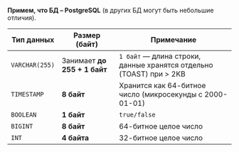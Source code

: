 **Примем, что БД – PostgreSQL** (в других БД могут быть небольшие отличия).

| **Тип данных** | **Размер (байт)**            | **Примечание**                                                      |
| -------------- | ---------------------------- | ------------------------------------------------------------------- |
| `VARCHAR(255)` | Занимает **до 255 + 1 байт** | `1 байт` — длина строки, данные хранятся отдельно (TOAST) при > 2KB |
| `TIMESTAMP`    | **8 байт**                   | Хранится как 64-битное число (микросекунды с 2000-01-01)            |
| `BOOLEAN`      | **1 байт**                   | `true/false`                                                        |
| `BIGINT`       | **8 байт**                   | 64-битное целое число                                               |
| `INT`          | **4 байта**                  | 32-битное целое число                                               |
